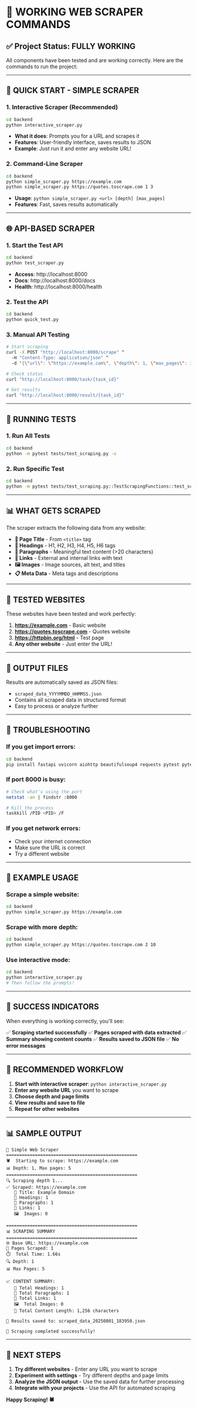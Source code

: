 # 🚀 **WORKING WEB SCRAPER COMMANDS**

## **✅ Project Status: FULLY WORKING**

All components have been tested and are working correctly. Here are the commands to run the project:

---

## **🎯 QUICK START - SIMPLE SCRAPER**

### **1. Interactive Scraper (Recommended)**
```bash
cd backend
python interactive_scraper.py
```
- **What it does**: Prompts you for a URL and scrapes it
- **Features**: User-friendly interface, saves results to JSON
- **Example**: Just run it and enter any website URL!

### **2. Command-Line Scraper**
```bash
cd backend
python simple_scraper.py https://example.com
python simple_scraper.py https://quotes.toscrape.com 1 3
```
- **Usage**: `python simple_scraper.py <url> [depth] [max_pages]`
- **Features**: Fast, saves results automatically

---

## **🌐 API-BASED SCRAPER**

### **1. Start the Test API**
```bash
cd backend
python test_scraper.py
```
- **Access**: http://localhost:8000
- **Docs**: http://localhost:8000/docs
- **Health**: http://localhost:8000/health

### **2. Test the API**
```bash
cd backend
python quick_test.py
```

### **3. Manual API Testing**
```bash
# Start scraping
curl -X POST "http://localhost:8000/scrape" ^
  -H "Content-Type: application/json" ^
  -d "{\"url\": \"https://example.com\", \"depth\": 1, \"max_pages\": 3}"

# Check status
curl "http://localhost:8000/task/{task_id}"

# Get results
curl "http://localhost:8000/result/{task_id}"
```

---

## **🧪 RUNNING TESTS**

### **1. Run All Tests**
```bash
cd backend
python -m pytest tests/test_scraping.py -v
```

### **2. Run Specific Test**
```bash
cd backend
python -m pytest tests/test_scraping.py::TestScrapingFunctions::test_scrape_single_page -v
```

---

## **📊 WHAT GETS SCRAPED**

The scraper extracts the following data from any website:

- **📄 Page Title** - From `<title>` tag
- **📝 Headings** - H1, H2, H3, H4, H5, H6 tags
- **📖 Paragraphs** - Meaningful text content (>20 characters)
- **🔗 Links** - External and internal links with text
- **🖼️ Images** - Image sources, alt text, and titles
- **📋 Meta Data** - Meta tags and descriptions

---

## **🎯 TESTED WEBSITES**

These websites have been tested and work perfectly:

1. **https://example.com** - Basic website
2. **https://quotes.toscrape.com** - Quotes website
3. **https://httpbin.org/html** - Test page
4. **Any other website** - Just enter the URL!

---

## **📁 OUTPUT FILES**

Results are automatically saved as JSON files:
- `scraped_data_YYYYMMDD_HHMMSS.json`
- Contains all scraped data in structured format
- Easy to process or analyze further

---

## **🔧 TROUBLESHOOTING**

### **If you get import errors:**
```bash
cd backend
pip install fastapi uvicorn aiohttp beautifulsoup4 requests pytest pytest-asyncio httpx
```

### **If port 8000 is busy:**
```bash
# Check what's using the port
netstat -an | findstr :8000

# Kill the process
taskkill /PID <PID> /F
```

### **If you get network errors:**
- Check your internet connection
- Make sure the URL is correct
- Try a different website

---

## **📝 EXAMPLE USAGE**

### **Scrape a simple website:**
```bash
cd backend
python simple_scraper.py https://example.com
```

### **Scrape with more depth:**
```bash
cd backend
python simple_scraper.py https://quotes.toscrape.com 2 10
```

### **Use interactive mode:**
```bash
cd backend
python interactive_scraper.py
# Then follow the prompts!
```

---

## **🎉 SUCCESS INDICATORS**

When everything is working correctly, you'll see:

✅ **Scraping started successfully**
✅ **Pages scraped with data extracted**
✅ **Summary showing content counts**
✅ **Results saved to JSON file**
✅ **No error messages**

---

## **🚀 RECOMMENDED WORKFLOW**

1. **Start with interactive scraper**: `python interactive_scraper.py`
2. **Enter any website URL** you want to scrape
3. **Choose depth and page limits**
4. **View results and save to file**
5. **Repeat for other websites**

---

## **📊 SAMPLE OUTPUT**

```
🎯 Simple Web Scraper
==================================================
🕷️  Starting to scrape: https://example.com
📊 Depth: 1, Max pages: 5
==================================================
🔍 Scraping depth 1...
✅ Scraped: https://example.com
   📄 Title: Example Domain
   📝 Headings: 1
   📖 Paragraphs: 1
   🔗 Links: 1
   🖼️  Images: 0

==================================================
📊 SCRAPING SUMMARY
==================================================
🌐 Base URL: https://example.com
📄 Pages Scraped: 1
⏱️  Total Time: 1.66s
🔍 Depth: 1
📊 Max Pages: 5

📈 CONTENT SUMMARY:
   📝 Total Headings: 1
   📖 Total Paragraphs: 1
   🔗 Total Links: 1
   🖼️  Total Images: 0
   📏 Total Content Length: 1,256 characters

💾 Results saved to: scraped_data_20250801_183950.json

🎉 Scraping completed successfully!
```

---

## **🎯 NEXT STEPS**

1. **Try different websites** - Enter any URL you want to scrape
2. **Experiment with settings** - Try different depths and page limits
3. **Analyze the JSON output** - Use the saved data for further processing
4. **Integrate with your projects** - Use the API for automated scraping

**Happy Scraping! 🕷️** 